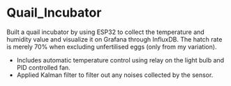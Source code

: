 # Quail_Incubator
Built a quail incubator by using ESP32 to collect the temperature and humidity value and visualize it on Grafana through InfluxDB. The hatch rate is merely 70% when excluding unfertilised eggs (only from my variation).
- Includes automatic temperature control using relay on the light bulb and PID controlled fan.
- Applied Kalman filter to filter out any noises collected by the sensor.
